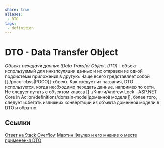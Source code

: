 ```yaml
---
share: true
aliases:
 - DTO
tags:
 - definition
---
```

# DTO - Data Transfer Object
*Объект передачи данных (Data Transfer Object, DTO)* - объект, используемый для инкапсуляции данных и их отправки из одной подсистемы приложения в другую. 
Чаще всего представляет собой [[./poco-class|POCO]]-объект. Как следует из названия, DTO используется, когда необходимо передать данные, например по сети. Не следует путать с объектом класса [[../Книги/Andrew Lock - ASP.NET Core in Action/definitions/domain-model|доменной модели]], более того, следует избегать излишних конвертаций из объекта доменной модели в DTO и обратно.

## Ссылки
[Ответ на Stack Overflow](https://stackoverflow.com/a/1058186)
[Мартин Фаулер и его мнение о месте применения DTO](https://martinfowler.com/bliki/LocalDTO.html)